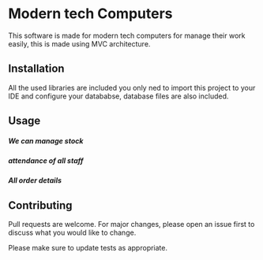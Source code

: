 # Modern tech Computers

This software is made for modern tech computers for manage their work easily, this is made using MVC architecture.

## Installation

All the used libraries are included you only ned to import this project to your IDE and configure your datababse, database files are also included.


## Usage

##### We can manage stock
##### attendance of all staff
##### All order details

## Contributing
Pull requests are welcome. For major changes, please open an issue first to discuss what you would like to change.

Please make sure to update tests as appropriate.